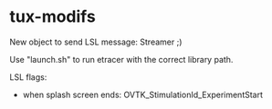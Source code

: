 # tux-modifs

New object to send LSL message: Streamer ;)

Use "launch.sh" to run etracer with the correct library path.

LSL flags:

- when splash screen ends: OVTK_StimulationId_ExperimentStart
